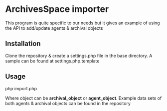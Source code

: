 # ArchivesSpace importer

This program is quite specific to our needs but it gives an example of using the API to add/update agents & archival objects

## Installation

Clone the repository & create a settings.php file in the base directory. A sample can be found at settings.php.template

## Usage

php import.php <csv file> <object>

Where object can be **archival_object** or **agent_object**. Example data sets of both agents & archival objects can be found in the repository
